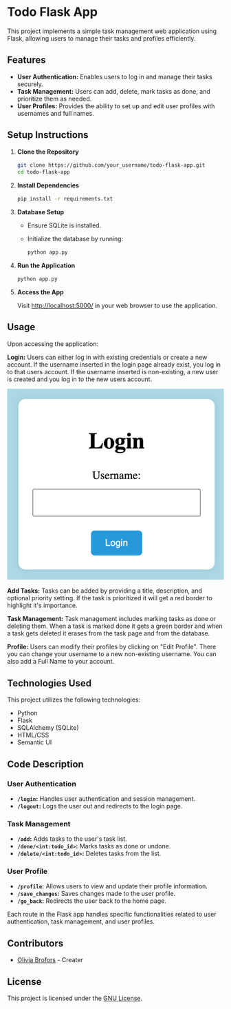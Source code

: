 # Todo Flask App

This project implements a simple task management web application using Flask, allowing users to manage their tasks and profiles efficiently.

## Features

* **User Authentication:** Enables users to log in and manage their tasks securely.
* **Task Management:** Users can add, delete, mark tasks as done, and prioritize them as needed.
* **User Profiles:** Provides the ability to set up and edit user profiles with usernames and full names.

## Setup Instructions

1. **Clone the Repository**

    ```bash
    git clone https://github.com/your_username/todo-flask-app.git
    cd todo-flask-app
    ```

2. **Install Dependencies**

    ```bash
    pip install -r requirements.txt
    ```

3. **Database Setup**

    - Ensure SQLite is installed.
    - Initialize the database by running:

        ```bash
        python app.py
        ```

4. **Run the Application**

    ```bash
    python app.py
    ```

5. **Access the App**

    Visit [http://localhost:5000/](http://localhost:5000/) in your web browser to use the application.

## Usage

Upon accessing the application:

**Login:** Users can either log in with existing credentials or create a new account. If the username inserted in the login page already exist, you log in to that users account. If the username inserted is non-existing, a new user is created and you log in to the new users account.

![Login](images/login.png)

**Add Tasks:** Tasks can be added by providing a title, description, and optional priority setting. If the task is prioritized it will get a red border to highlight it's importance. 

**Task Management:** Task management includes marking tasks as done or deleting them. When a task is marked done it gets a green border and when a task gets deleted it erases from the task page and from the database.

**Profile:** Users can modify their profiles by clicking on "Edit Profile". There you can change your username to a new non-existing username. You can also add a Full Name to your account.

## Technologies Used

This project utilizes the following technologies:

* Python
* Flask
* SQLAlchemy (SQLite)
* HTML/CSS
* Semantic UI

## Code Description

### User Authentication

* **`/login`:** Handles user authentication and session management.
* **`/logout`:** Logs the user out and redirects to the login page.

### Task Management

* **`/add`:** Adds tasks to the user's task list.
* **`/done/<int:todo_id>`:** Marks tasks as done or undone.
* **`/delete/<int:todo_id>`:** Deletes tasks from the list.

### User Profile

* **`/profile`:** Allows users to view and update their profile information.
* **`/save_changes`:** Saves changes made to the user profile.
* **`/go_back`:** Redirects the user back to the home page.

Each route in the Flask app handles specific functionalities related to user authentication, task management, and user profiles.

## Contributors

* [Olivia Brofors](https://github.com/oliviabrofors/) - Creater

## License

This project is licensed under the [GNU License](LICENSE).
